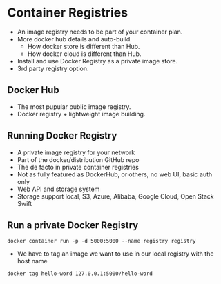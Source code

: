 # Container Registries

- An image registry needs to be part of your container plan.
- More docker hub details and auto-build.
  - How docker store is different than Hub.
  - How docker cloud is different than Hub.
- Install and use Docker Registry as a private image store.
- 3rd party registry option.

## Docker Hub

- The most pupular public image registry.
- Docker registry + lightweight image building.

## Running Docker Registry

- A private image registry for your network
- Part of the docker/distribution GitHub repo
- The de facto in private container registries
- Not as fully featured as DockerHub, or others, no web UI, basic auth only
- Web API and storage system 
- Storage support local, S3, Azure, Alibaba, Google Cloud, Open Stack Swift

## Run a private Docker Registry

`docker container run -p -d 5000:5000 --name registry registry`

- We have to tag an image we want to use in our local registry with the host
  name

`docker tag hello-word 127.0.0.1:5000/hello-word`